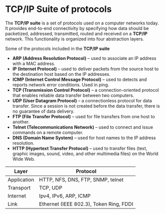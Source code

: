 # TCP/IP Suite of protocols

The **TCP/IP suite** is a set of protocols used on a computer networks today.<br>
It provides end-to-end connectivity by specifying how data should be packetized, addressed, transmitted, routed and received on a **TCP/IP** network.
This functionality is organized into four abstraction layers.

Some of the protocols included in the **TCP/IP suite**

- **ARP (Address Resolution Protocol)** – used to associate an IP address with a MAC address.
- **IP (Internet Protocol)** – used to deliver packets from the source host to the destination host based on the IP addresses.
- **ICMP (Internet Control Message Protocol)** – used to detects and reports network error conditions. Used in ping.
- **TCP (Transmission Control Protocol)** – a connection-oriented protocol that enables reliable data transfer between two computers.
- **UDP (User Datagram Protocol)** – a connectionless protocol for data transfer. Since a session is not created before the data transfer, there is no guarantee of data delivery.
- **FTP (File Transfer Protocol)** – used for file transfers from one host to another.
- **Telnet (Telecommunications Network)** – used to connect and issue commands on a remote computer.
- **DNS (Domain Name System)** – used for host names to the IP address resolution.
- **HTTP (Hypertext Transfer Protocol)** – used to transfer files (text, graphic images, sound, video, and other multimedia files) on the World Wide Web.

| Layer       | Protocol                                |
| ----------- | --------------------------------------- |
| Application | HTTP, NFS, DNS, FTP, SNMP, telnet       |
| Transport   | TCP, UDP                                |
| Internet    | Ipv4, IPv6, ARP, ICMP                   |
| Link        | Ethernet (IEEE 802.3), Token Ring, FDDI |
